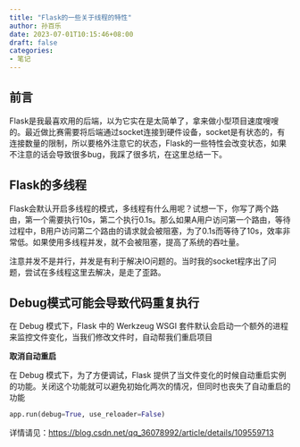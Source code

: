 ```yaml
---
title: "Flask的一些关于线程的特性"
author: 孙百乐
date: 2023-07-01T10:15:46+08:00
draft: false
categories: 
- 笔记
---
```


## 前言

Flask是我最喜欢用的后端，以为它实在是太简单了，拿来做小型项目速度嗖嗖的。最近做比赛需要将后端通过socket连接到硬件设备，socket是有状态的，有连接数量的限制，所以要格外注意它的状态，Flask的一些特性会改变状态，如果不注意的话会导致很多bug，我踩了很多坑，在这里总结一下。

## Flask的多线程

Flask会默认开启多线程的模式，多线程有什么用呢？试想一下，你写了两个路由，第一个需要执行10s，第二个执行0.1s。那么如果A用户访问第一个路由，等待过程中，B用户访问第二个路由的请求就会被阻塞，为了0.1s而等待了10s，效率非常低。如果使用多线程并发，就不会被阻塞，提高了系统的吞吐量。

注意并发不是并行，并发是有利于解决IO问题的。当时我的socket程序出了问题，尝试在多线程这里去解决，是走了歪路。

## Debug模式可能会导致代码重复执行

在 Debug 模式下，Flask 中的 Werkzeug WSGI 套件默认会启动一个额外的进程来监控文件变化，当我们修改文件时，自动帮我们重启项目

**取消自动重启**

在 Debug 模式下，为了方便调试，Flask 提供了当文件变化的时候自动重启实例的功能。关闭这个功能就可以避免初始化两次的情况，但同时也丧失了自动重启的功能

```python
app.run(debug=True, use_reloader=False)
```

详情请见：https://blog.csdn.net/qq_36078992/article/details/109559713
